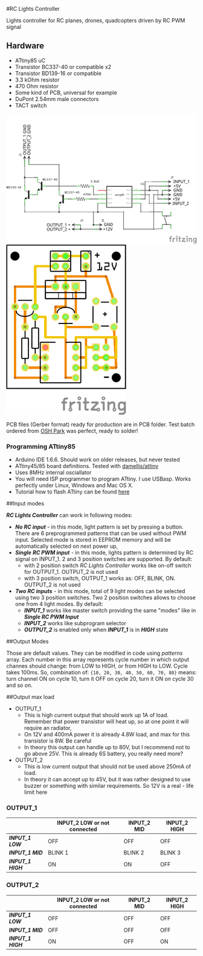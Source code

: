 #RC Lights Controller

Lights controller for RC planes, drones, quadcopters driven by RC PWM signal

## Hardware

* ATtiny85 uC
* Transistor BC337-40 or compatible x2
* Transistor BD139-16 or compatible
* 3.3 kOhm resistor
* 470 Ohm resistor
* Some kind of PCB, universal for example
* DuPont 2.54mm male connectors
* TACT switch

![schema](rc_lights_controller_schem.png)
![PCB view](rc_lights_controller_pcb.png)

PCB files (Gerber format) ready for production are in PCB folder. Test batch ordered from [OSH Park](https://oshpark.com/) was perfect, ready to solder!

### Programming ATtiny85

* Arduino IDE 1.6.6. Should work on older releases, but never tested
* ATtiny45/85 board definitions. Tested with [damellis/attiny](https://github.com/damellis/attiny)
* Uses 8MHz internal osciallator 
* You will need ISP programmer to program ATtiny. I use USBasp. Works perfectly under Linux, Windows and Mac OS X.
* Tutorial how to flash ATtiny can be found [here](https://quadmeup.shtr.eu/programming-attiny85-and-attiny45-with-arduino-ide/)

##Input modes

***RC Lights Controller*** can work in following modes:

* ***No RC input*** - in this mode, light pattern is set by pressing a button. There are 6 preprogrammed patterns that can be used without PWM input. Selected mode is stored in EEPROM memory and will be automatically selected on next power up,
* ***Single RC PWM input*** - in this mode, lights pattern is determined by RC signal on INPUT_1. 2 and 3 position switches are supported. By default:
    * with 2 position switch *RC Lights Controller* works like on-off switch for OUTPUT_1. OUTPUT_2 is not used
    * with 3 position switch, OUTPUT_1 works as: OFF, BLINK, ON. OUTPUT_2 is not used  
* ***Two RC inputs*** - in this mode, total of 9 light modes can be selected using two 3 position switches. Two 2 position switches allows to choose one from 4 light modes. By default:
    * ***INPUT_1*** works like master switch providing the same "modes" like in ***Single RC PWM Input***
    * ***INPUT_2*** works like subprogram selector 
    * ***OUTPUT_2*** is enabled only when ***INPUT_1*** is in ***HIGH*** state
    
##Output Modes

Those are default values. They can be modified in code using _patterns_ array. Each number in this array represents cycle number in which output channes should change: from LOW to HIGH, or from HIGH to LOW. Cycle takes 100ms. So, combination of: ```{10, 20, 30, 40, 50, 60, 70, 80}``` means: turn channel ON on cycle 10, turn it OFF on cycle 20, turn it ON on cycle 30 and so on.  

##Output max load

* OUTPUT_1
    * This is high current output that should work up 1A of load. Remember that power transistor will heat up, so at one point it will require an radiator,
    * On 12V and 400mA power it is already 4.8W load, and max for this transistor is 8W. Be careful 
    * In theory this output can handle up to 80V, but I recommend not to go above 25V. This is already 6S battery, you really need more? 
* OUTPUT_2
    * This is low current output that should not be used above 250mA of load.
    * In theory it can accept up to 45V, but it was rather designed to use buzzer or something with similar requirements. So 12V is a real - life limit here 

### OUTPUT_1
    
|                     | INPUT_2 LOW or not connected  | INPUT_2 MID   | INPUT_2 HIGH  | 
|---                  |---                            |---            |---            |
| ***INPUT_1 LOW***   | OFF                           | OFF           | OFF           |
| ***INPUT_1 MID***   | BLINK 1                       | BLINK 2       | BLINK 3       |
| ***INPUT_1 HIGH***  | ON                            | ON            | OFF           |

### OUTPUT_2

|                     | INPUT_2 LOW or not connected  | INPUT_2 MID   | INPUT_2 HIGH  | 
|---                  |---                            |---            |---            |
| ***INPUT_1 LOW***   | OFF                           | OFF           | OFF           |
| ***INPUT_1 MID***   | OFF                           | OFF           | OFF           |
| ***INPUT_1 HIGH***  | ON                            | OFF           | ON            |